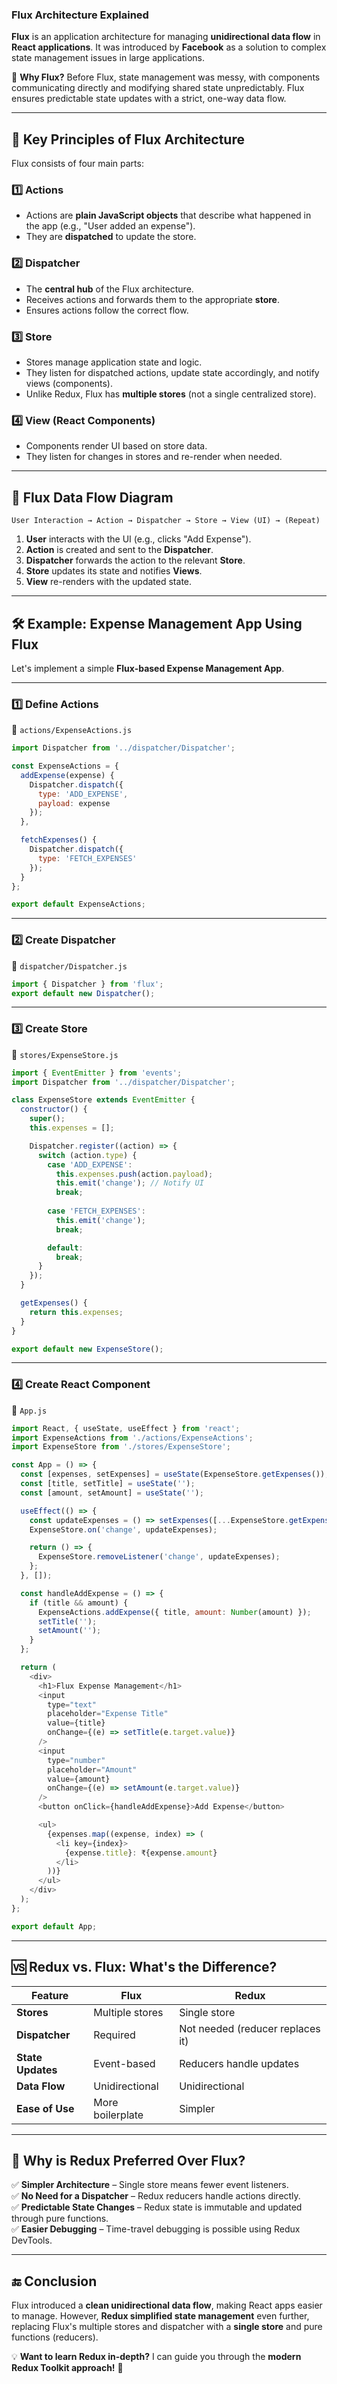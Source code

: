 ### **Flux Architecture Explained**  

**Flux** is an application architecture for managing **unidirectional data flow** in **React applications**. It was introduced by **Facebook** as a solution to complex state management issues in large applications.  

🔹 **Why Flux?** Before Flux, state management was messy, with components communicating directly and modifying shared state unpredictably. Flux ensures predictable state updates with a strict, one-way data flow.

---

## **🚀 Key Principles of Flux Architecture**  

Flux consists of four main parts:  

### 1️⃣ **Actions**
- Actions are **plain JavaScript objects** that describe what happened in the app (e.g., "User added an expense").
- They are **dispatched** to update the store.

### 2️⃣ **Dispatcher**
- The **central hub** of the Flux architecture.
- Receives actions and forwards them to the appropriate **store**.
- Ensures actions follow the correct flow.

### 3️⃣ **Store**
- Stores manage application state and logic.
- They listen for dispatched actions, update state accordingly, and notify views (components).
- Unlike Redux, Flux has **multiple stores** (not a single centralized store).

### 4️⃣ **View (React Components)**
- Components render UI based on store data.
- They listen for changes in stores and re-render when needed.

---

## **📌 Flux Data Flow Diagram**
```
User Interaction → Action → Dispatcher → Store → View (UI) → (Repeat)
```
1. **User** interacts with the UI (e.g., clicks "Add Expense").  
2. **Action** is created and sent to the **Dispatcher**.  
3. **Dispatcher** forwards the action to the relevant **Store**.  
4. **Store** updates its state and notifies **Views**.  
5. **View** re-renders with the updated state.  

---

## **🛠 Example: Expense Management App Using Flux**
Let's implement a simple **Flux-based Expense Management App**.

---

### **1️⃣ Define Actions**
📄 `actions/ExpenseActions.js`
```js
import Dispatcher from '../dispatcher/Dispatcher';

const ExpenseActions = {
  addExpense(expense) {
    Dispatcher.dispatch({
      type: 'ADD_EXPENSE',
      payload: expense
    });
  },

  fetchExpenses() {
    Dispatcher.dispatch({
      type: 'FETCH_EXPENSES'
    });
  }
};

export default ExpenseActions;
```
---

### **2️⃣ Create Dispatcher**
📄 `dispatcher/Dispatcher.js`
```js
import { Dispatcher } from 'flux';
export default new Dispatcher();
```
---

### **3️⃣ Create Store**
📄 `stores/ExpenseStore.js`
```js
import { EventEmitter } from 'events';
import Dispatcher from '../dispatcher/Dispatcher';

class ExpenseStore extends EventEmitter {
  constructor() {
    super();
    this.expenses = [];

    Dispatcher.register((action) => {
      switch (action.type) {
        case 'ADD_EXPENSE':
          this.expenses.push(action.payload);
          this.emit('change'); // Notify UI
          break;
          
        case 'FETCH_EXPENSES':
          this.emit('change');
          break;

        default:
          break;
      }
    });
  }

  getExpenses() {
    return this.expenses;
  }
}

export default new ExpenseStore();
```
---

### **4️⃣ Create React Component**
📄 `App.js`
```js
import React, { useState, useEffect } from 'react';
import ExpenseActions from './actions/ExpenseActions';
import ExpenseStore from './stores/ExpenseStore';

const App = () => {
  const [expenses, setExpenses] = useState(ExpenseStore.getExpenses());
  const [title, setTitle] = useState('');
  const [amount, setAmount] = useState('');

  useEffect(() => {
    const updateExpenses = () => setExpenses([...ExpenseStore.getExpenses()]);
    ExpenseStore.on('change', updateExpenses);

    return () => {
      ExpenseStore.removeListener('change', updateExpenses);
    };
  }, []);

  const handleAddExpense = () => {
    if (title && amount) {
      ExpenseActions.addExpense({ title, amount: Number(amount) });
      setTitle('');
      setAmount('');
    }
  };

  return (
    <div>
      <h1>Flux Expense Management</h1>
      <input
        type="text"
        placeholder="Expense Title"
        value={title}
        onChange={(e) => setTitle(e.target.value)}
      />
      <input
        type="number"
        placeholder="Amount"
        value={amount}
        onChange={(e) => setAmount(e.target.value)}
      />
      <button onClick={handleAddExpense}>Add Expense</button>

      <ul>
        {expenses.map((expense, index) => (
          <li key={index}>
            {expense.title}: ₹{expense.amount}
          </li>
        ))}
      </ul>
    </div>
  );
};

export default App;
```

---

## **🆚 Redux vs. Flux: What's the Difference?**
| Feature  | Flux | Redux |
|----------|------|-------|
| **Stores** | Multiple stores | Single store |
| **Dispatcher** | Required | Not needed (reducer replaces it) |
| **State Updates** | Event-based | Reducers handle updates |
| **Data Flow** | Unidirectional | Unidirectional |
| **Ease of Use** | More boilerplate | Simpler |

---

## **🚀 Why is Redux Preferred Over Flux?**
✅ **Simpler Architecture** – Single store means fewer event listeners.  
✅ **No Need for a Dispatcher** – Redux reducers handle actions directly.  
✅ **Predictable State Changes** – Redux state is immutable and updated through pure functions.  
✅ **Easier Debugging** – Time-travel debugging is possible using Redux DevTools.  

---

## **🔚 Conclusion**
Flux introduced a **clean unidirectional data flow**, making React apps easier to manage. However, **Redux simplified state management** even further, replacing Flux's multiple stores and dispatcher with a **single store** and pure functions (reducers).  

💡 **Want to learn Redux in-depth?** I can guide you through the **modern Redux Toolkit approach!** 🚀
